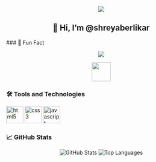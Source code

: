 <p align="center">
  <img src="https://capsule-render.vercel.app/api?text=Welcome!&animation=fadeIn&type=waving&color=gradient&height=100"/>
</p>
<h2 align="center">👋 Hi, I’m @shreyaberlikar</h2>
### 🎉 Fun Fact
<p align="center">
  <img src="https://img.shields.io/badge/fun%20fact-Spent%20days%20chasing%20a%20pesky%20bug%20on%20my%20site.%20It's%20like%20playing%20hide--and--seek%20with%20a%20sneaky%20sock%20in%20a%20pile%20of%20code!-red" />
</p>
<p align="center">
  <a href="https://www.linkedin.com/in/shreya-berlikar">
    <img height="50" src="https://user-images.githubusercontent.com/46517096/166974368-9798f39f-1f46-499c-b14e-81f0a3f83a06.png"/>
  </a>
</p>

### 🛠️ Tools and Technologies
<p align="left">
  <img src="https://cdn.jsdelivr.net/gh/devicons/devicon/icons/html5/html5-original.svg" alt="html5" width="45" height="45"/>
  <img src="https://cdn.jsdelivr.net/gh/devicons/devicon/icons/css3/css3-original.svg" alt="css3" width="45" height="45"/>
  <img src="https://cdn.jsdelivr.net/gh/devicons/devicon/icons/javascript/javascript-original.svg" alt="javascript" width="45" height="45"/>
</p>

### 📈 GitHub Stats
<p align="center">
  <img src="https://github-readme-stats.vercel.app/api?username=shreyaberlikar&show_icons=true&theme=radical" alt="GitHub Stats"/>
  <img src="https://github-readme-stats.vercel.app/api/top-langs/?username=shreyaberlikar&layout=compact&theme=radical" alt="Top Languages"/>
</p>

